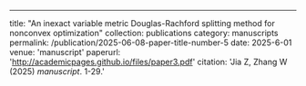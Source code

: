 ---
title: "An inexact variable metric Douglas-Rachford splitting method for nonconvex optimization"
collection: publications
category: manuscripts
permalink: /publication/2025-06-08-paper-title-number-5
date: 2025-6-01
venue: 'manuscript'
paperurl: 'http://academicpages.github.io/files/paper3.pdf'
citation: 'Jia Z, Zhang W (2025) <i>manuscript</i>. 1-29.'

 
